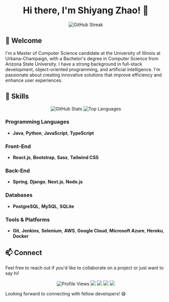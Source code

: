 <h1 align="center">Hi there, I'm Shiyang Zhao! 👋</h1>

<div align="center">
  <img src="https://github-readme-streak-stats.herokuapp.com?user=Shiyang-Zhao&theme=dark&border_radius=5.5&card_width=1000" alt="GitHub Streak" />
</div>

## 👋 Welcome

I'm a Master of Computer Science candidate at the University of Illinois at Urbana-Champaign, with a Bachelor's degree in Computer Science from Arizona State University. I have a strong background in full-stack development, object-oriented programming, and artificial intelligence. I'm passionate about creating innovative solutions that improve efficiency and enhance user experiences.

## 🔧 Skills
<div align="center">
  <img src="https://github-readme-stats.vercel.app/api?username=Shiyang-Zhao&show_icons=true&theme=dark&border_radius=5.5" alt="GitHub Stats" />
  <img src="https://github-readme-stats.vercel.app/api/top-langs/?username=Shiyang-Zhao&layout=compact&theme=dark&border_radius=5.5" alt="Top Languages" />
</div>

### Programming Languages
- **Java**, **Python**, **JavaScript**, **TypeScript**

### Front-End
- **React.js**, **Bootstrap**, **Sass**, **Tailwind CSS**

### Back-End
- **Spring**, **Django**, **Next.js**, **Node.js**

### Databases
- **PostgreSQL**, **MySQL**, **SQLite**

### Tools & Platforms
- **Git**, **Jenkins**, **Selenium**, **AWS**, **Google Cloud**, **Microsoft Azure**, **Heroku**, **Docker**

## 📫 Connect

Feel free to reach out if you'd like to collaborate on a project or just want to say hi!

<p align="center">
  <img src="https://komarev.com/ghpvc/?username=Shiyang-Zhao&color=blue" alt="Profile Views">
  <a href="https://www.linkedin.com/in/shiyang-zhao/"><img src="https://img.shields.io/badge/LinkedIn-Connect-blue?style=flat&logo=linkedin"></a>
  <a href="https://shiyang-zhao.github.io/"><img src="https://img.shields.io/badge/Portfolio-Visit-yellow?style=flat&logo=google-chrome"></a>
  <a href="https://github.com/Shiyang-Zhao"><img src="https://img.shields.io/badge/GitHub-Follow-blue?style=flat&logo=github"></a>
  <a href="https://www.instagram.com/shawn_zhao0/"><img src="https://img.shields.io/badge/Instagram-Connect-orange?style=flat&logo=instagram"></a>
</p>

Looking forward to connecting with fellow developers! 😄

